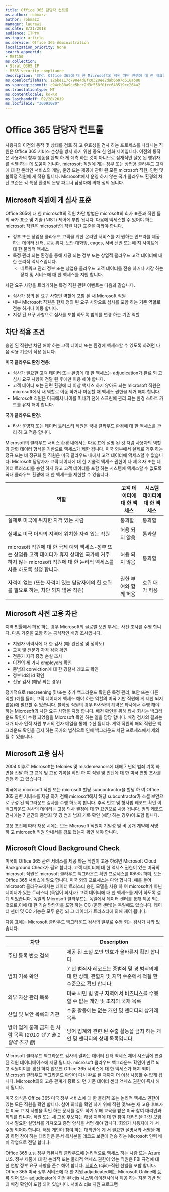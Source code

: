 ```yaml
---
title: Office 365 담당자 컨트롤
ms.author: robmazz
author: robmazz
manager: laurawi
ms.date: 8/21/2018
audience: ITPro
ms.topic: article
ms.service: Office 365 Administration
localization_priority: None
search.appverid:
- MET150
ms.collection:
- Strat_O365_IP
- M365-security-compliance
description: '요약: Office 365에 대 한 Microsoft의 직원 차단 관행에 대 한 개요입니다.'
ms.openlocfilehash: 126be117c790e4d8fc0328ee2dab6b97d516ab88
ms.sourcegitcommit: c94cb88a9ce5bcc2d3c558f0fcc648519cc264a2
ms.translationtype: MT
ms.contentlocale: ko-KR
ms.lasthandoff: 02/20/2019
ms.locfileid: "30091080"
---
```

# <a name="office-365-personnel-controls"></a>Office 365 담당자 컨트롤 

사용자의 이전의 동작 및 상태를 검토 하 고 유효성을 검사 하는 프로세스를 나타내는 직원은 Office 365 서비스 손상을 방지 하기 위한 중요 한 완화 제어입니다. 이전의 동작은 사용자의 향후 행동을 완벽 하 게 예측 하는 것이 아니므로 잠재적인 잘못 된 행위자를 식별 하는 데 도움이 됩니다. microsoft 직원에 게는 정부 또는 상업용 클라우드 고객에 대 한 온라인 서비스의 개발, 운영 또는 제공에 관련 된 모든 microsoft 직원, 인턴 및 불확정 직원에 게 적용 됩니다. Microsoft에서 운영 하지 않는 국가 클라우드 환경의 차단 표준은 각 특정 환경의 운영 파트너 담당자에 의해 정의 됩니다.

## <a name="microsofts-personnel-screening-standard"></a>Microsoft 직원에 게 심사 표준

Office 365에 대 한 microsoft의 직원 차단 방법은 microsoft의 회사 표준과 직원 들의 국가 표준 및 기술 (NIST) 제어에 부합 됩니다. 다음에 액세스할 수 있어야 하는 microsoft 직원은 microsoft의 직원 차단 표준을 따라야 합니다.
- 정부 또는 상업용 클라우드 고객을 위한 온라인 서비스를 지 원하는 인프라를 제공 하는 데이터 센터, 공동 위치, 보안 대화방, cages, 서버 선반 또는에 지 사이트에 대 한 물리적 액세스
- 특정 관리 되는 환경을 통해 제공 되는 정부 또는 상업적 클라우드 고객 데이터에 대 한 논리적 액세스입니다.
    - 네트워크 관리 정부 또는 상업용 클라우드 고객 데이터를 전송 하거나 저장 하는 장치 및 서비스에 대 한 액세스를 지원 합니다.

차단 요구 사항을 트리거하는 특정 직원 관련 이벤트는 다음과 같습니다.
- 심사가 정의 된 요구 사항인 역할에 포함 된 새 Microsoft 직원
- 내부 Microsoft 직원은 현재 정의 된 요구 사항으로 심사를 포함 하는 기존 역할로 전송 하거나 이동 합니다.
- 지정 된 요구 사항으로 심사를 포함 하도록 범위를 변경 하는 기존 역할

## <a name="screening-enforcement-criteria"></a>차단 적용 조건

승인 된 직원만 차단 해야 하는 고객 데이터 또는 환경에 액세스할 수 있도록 하려면 다음 적용 기준이 적용 됩니다.

**미국 클라우드 환경 전용**:
- 심사가 필요한 고객 데이터 또는 환경에 대 한 액세스는 adjudication가 완료 되 고 심사 요구 사항이 전달 된 후에만 허용 해야 합니다.
- 고객 데이터 또는 관련 환경에 더 이상 액세스 하지 않아도 되는 microsoft 직원은 microsoft에서 새 역할로 이동 하거나 이동할 때 액세스 권한을 제거 해야 합니다.
- Microsoft 직원은 미국에서 나이를 떠나기 전에 스크린에 관리 되는 환경 스마트 카드를 유지 해야 합니다.

**국가 클라우드 환경**:
- 타사 운영자 또는 데이터 트러스티 직원은 국내 클라우드 환경에 대 한 액세스를 관리 하 고 적용 합니다.

Microsoft의 클라우드 서비스 환경 내에서는 다음 표에 설명 된 것 처럼 사용자의 역할과 관련 데이터 형식을 기반으로 액세스가 제한 됩니다. 미국 외부에서 실제로 거주 하는 정규 또는 비 정규화 된 직원은 미국 클라우드 내에서 고객 데이터에 액세스할 수 없습니다. Microsoft 담당자가 고객 데이터에 대 한 기술적 액세스 권한이 나 제 3 자 또는 데이터 트러스티를 승인 하지 않고 고객 데이터를 포함 하는 시스템에 액세스할 수 없도록 국내 클라우드 환경에 대 한 액세스를 제한할 수 있습니다.

| 역할 | 고객 데이터에 대 한 액세스 | 시스템 데이터에 대 한 액세스 |
|-----------------------------------------------------------------------------------------------------------------------------------------------------------------------------------------------|------------------------------|---------------------------------|
| 실제로 미국에 위치한 자격 있는 사람 | 통과할 | 통과할 |
| 실제로 미국 이외의 지역에 위치한 자격 있는 직원 | 허용 되지 않음 | 통과할 |
| microsoft 직원에 대 한 국제 예외 액세스-정부 또는 상업용 고객 데이터가 휴지 상태인 국가에 거주 하지 않는 microsoft 직원에 대 한 논리적 액세스를 사용 하도록 설정 합니다. | 허용 되지 않음 | 통과할 |
| 자격이 없는 (또는 자격이 있는 담당자에의 한 호위를 필요로 하는, 차단 되지 않은 직원) | 권한 부여와 함께 허용 | 호위 대가 허용 |


## <a name="microsoft-pre-employment-screening"></a>Microsoft 사전 고용 차단

지역 법률에서 허용 하는 경우 Microsoft의 글로벌 보안 부서는 사전 조사를 수행 합니다. 다음 기준을 포함 하는 공식적인 배경 조사입니다.
- 지원자 이력서에 대 한 검사 (예: 완전성 및 정확도)
- 교육 및 전문가 자격 검증 확인
- 전문가 자격 증명 손실 조사
- 이전의 세 가지 employers 확인
- 중범죄 conviction에 대 한 경찰서 레코드 확인
- 정부 id의 id 확인
- 신용 검사 (해당 되는 경우)

정기적으로 rescreening 및/또는 추가 백그라운드 확인은 특정 관리, 보안 또는 다른 역할 (예를 들어, 고객 데이터에 액세스 해야 하는 역할의 미국 기반 직원에 게 제한 되지 않음)에 필요할 수 있습니다. 불확정 직원의 경우 타사와의 계약은 타사에서 수행 해야 하는 Microsoft의 차단 요구 사항을 지정 합니다. 배경 확인을 위해 타사 회사는 백그라운드 확인이 수행 되었음을 Microsoft 확인 하는 일을 담당 합니다. 배경 검사의 결과는 대개 타사 인적 자원 부서의 전자 메일을 통해 수신 됩니다. 계약 직원의 해외 직원은 백그라운드 확인을 금지 하는 국가의 법칙으로 인해 백그라운드 차단 프로세스에서 제외 될 수 있습니다.

## <a name="microsoft-employment-screening"></a>Microsoft 고용 심사
2004 이후로 Microsoft는 felonies 및 misdemeanors에 대해 7 년의 범죄 기록 화면을 전달 하 고 교육 및 고용 기록을 확인 하 여 직원 및 인턴에 대 한 미국 연방 조사를 진행 하 고 있습니다.

미국에서 microsoft 직원 또는 microsoft 할당 subcontractor을 할당 하 여 Office 365 관련 서비스를 제공 하기 전에 microsoft에서 해당 subcontractor가 소셜 보안으로 구성 된 백그라운드 검사를 수행 하도록 합니다. 추적 번호 및 형사법 레코드 확인 이 백그라운드 검사의 데이터는 고용 의사 결정에 대 한 요인으로 사용 됩니다. 범죄 레코드 검사에는 7 년간의 중범죄 및 경 범죄 범죄 기록 확인 (해당 하는 경우)이 포함 됩니다.

고용 조건에 따라 채용 시에는 모든 Microsoft 직원이 기밀성 및 비 공개 계약에 서명 하 고 microsoft 직원 안내서를 검토 했는지 확인 해야 합니다.

## <a name="microsoft-cloud-background-check"></a>Microsoft Cloud Background Check
미국의 Office 365 관련 서비스를 제공 하는 직원이 고용 하려면 Microsoft Cloud Background Check가 필요 합니다. 고객 데이터에 대 한 액세스 권한이 있는 미국의 microsoft 직원은 microsoft 클라우드 백그라운드 확인 프로세스를 따라야 하며, 모든 Office 365 서비스에 필요 합니다. 미국 외의 프로세스는 다양 합니다. 예를 들어 microsoft 클라우드에서는 데이터 트러스티 승인 모델을 사용 하 여 microsoft가 아닌 데이터가 있는 트러스티 (독일어 회사)가 고객 데이터에 대 한 액세스를 제어 하도록 설계 되었습니다. 독일의 Microsoft 클라우드는 독일에서 데이터 센터를 통해 제공 되는 것으로,이에 대 한 기술 담당자를 포함 하는 OC (운영 센터)는 독일에도 있습니다. 데이터 센터 및 OC 기능은 모두 운영 되 고 데이터가 트러스티에 의해 제어 됩니다.

다음 표에는 Microsoft 클라우드 백그라운드 검사의 일부로 수행 되는 검사가 나와 있습니다.

| 차단 | Description |
|--------------------------------------------------------|---------------------------------------------------------------------------------------------------------------------------------------------------------|
| 주민 등록 번호 검색 | 제공 된 소셜 보안 번호가 올바른지 확인 합니다. |
| 범죄 기록 확인 | 7 년 범죄자 레코드는 중범죄 및 경 범죄의에 대 한 상태, 관할지 및 지역 수준에서 적절 한 수준으로 확인 합니다. |
| 외부 자산 관리 목록 | 미국 시민 및 영구 지역에서 비즈니스를 수행할 수 없는 개인 및 조직의 국채 목록 |
| 산업 및 보안 목록의 기관 | 수출 활동에는 없는 개인 및 엔터티의 상거래 목록 |
| 방어 업계 통제 금지 된 사람 목록 (*2010 년 7 월 1 일에 추가 됨*) | 방어 업계와 관련 된 수출 활동을 금지 하는 개인 및 엔티티의 상태 목록입니다. |


Microsoft 클라우드 백그라운드 검사의 결과는 데이터 센터 액세스 제어 시스템에 연결 된 직원 데이터베이스에 저장 됩니다. microsoft 클라우드 백그라운드 확인이 만료 되 고 직원이이를 갱신 하지 않으면 Office 365 서비스에 대 한 액세스가 해지 되며 Microsoft 클라우드 백그라운드 확인이 다시 완료 될 때까지 더 이상 사용할 수 없게 됩니다. Microsoft와의 고용 관계가 종료 되 면 기존 데이터 센터 액세스 권한이 즉시 해지 됩니다.

미국 의식은 Office 365 미국 정부 서비스에 대 한 물리적 또는 논리적 액세스 권한이 있는 모든 직원을 확인 합니다. 참여 의식을 확인 하기 위해 직원 및/또는 새 고용 후보자는 미국 고 지 사항을 확인 하는 문서를 검토 하기 위해 교육을 받은 미국 참여 대리인과 회의를 합니다. 직원 또는 새 고용 후보자는 해당 지역에 대 한 참여 대리인을 가진 모임에서 필요한 설명서를 가져오고 증명 양식을 서명 해야 합니다. 회의가 사용자에 게 서 수행 되어야 합니다. 해당 개인이 참여 하는 대리인에 게 서 필요한 설명서와 서명을 제공 하면 참여 하는 대리인은 문서 복사본을 레코드 보관에 전송 하는 Microsoft 인력 배치 작업으로 전달 합니다.

Office 365 u.s. 정부 커뮤니티 클라우드에 논리적으로 액세스 하는 사람 또는 Azure U.S. 정부 제품에 대 한 논리적 또는 물리적 액세스 권한이 있는 직원은 FBI 규정에 대 한 연방 정부 요구 사항을 준수 해야 합니다. [ 서비스](https://www.fbi.gov/services/cjis) (cjis)-직원 선별을 포함 합니다. Office 365 미국 정부 서비스에 대 한 지원 adjudicated에는 Microsoft Online에 [등록 되어 있는](https://blogs.office.com/2013/10/23/california-and-microsoft-sign-cjis-security-policy-agreement/) adjudicator에 지정 된 cjis 시스템 에이전시에서 제공 하는 지문 기반 범죄 배경 확인이 포함 되어 있습니다. 서비스 cjis 지원 프로그램
